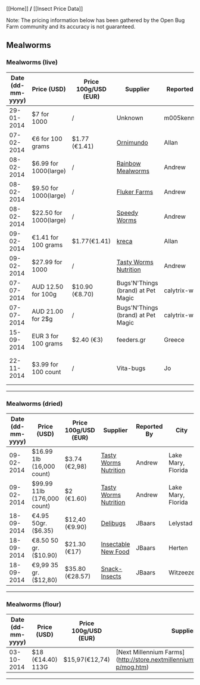 [[Home]] **/** [[Insect Price Data]]

Note: The pricing information below has been gathered by the Open Bug Farm community and its accuracy is not guaranteed.

## Mealworms 



### Mealworms (live)
Date (dd-mm-yyyy)|Price (USD)|Price 100g/USD (EUR)|Supplier|Reported By|City|Country|Notes|
-----------------|-----------|--------------------|--------|-----------|----|-------|-----|
29-01-2014|$7 for 1000|/|Unknown|m005kennedy|||From forum http://forum.openbugfarm.com/index.php?p=/discussion/50/retail-price-of-insect
07-02-2014|€6 for 100 grams|$1.77 (€1.41)|[Ornimundo](http://www.ornimundo.com/)|Allan|Porto|Portugal
08-02-2014|$6.99 for 1000(large)|/|[Rainbow Mealworms](http://www.rainbowmealworms.com)|Andrew|Compton, California|USA
08-02-2014|$9.50 for 1000(large)|/|[Fluker Farms](http://www.flukerfarms.com)|Andrew|unknown, Louisiana|USA
08-02-2014|$22.50 for 1000(large)|/|[Speedy Worms](http://www.http://shop.speedyworm.com/)|Andrew|Alexandria, Minnesota|USA|free shipping
09-02-2014|€1.41 for 100 grams|$1.77(€1.41)|[kreca](http://www.kreca.eu/)|Allan|Ermelo|The Netherlands|The price does not include shipping
09-02-2014|$27.99 for 1000|/|[Tasty Worms Nutrition](http://tastyworms.com/insects/live-insects/live-feeder-insects-en/)|Andrew|Lake Mary, Florida|USA|includes "free" next day air shipping
07-07-2014|AUD 12.50 for 100g|$10.90 (€8.70)|Bugs'N'Things (brand) at Pet Magic|calytrix-wa|Perth|Australia
07-07-2014|AUD 21.00 for 2$g|/|Bugs'N'Things (brand) at Pet Magic|calytrix-wa|Perth|Australia
15-09-2014|EUR 3 for 100 grams|$2.40 (€3)|feeders.gr| Greece
22-11-2014|$3.99 for 100 count|/|Vita-bugs|Jo|Petco State College, PA| USA

***

### Mealworms (dried)
Date (dd-mm-yyyy)|Price (USD)|Price 100g/USD (EUR)|Supplier|Reported By|City|Country|Notes|
-----------------|-----------|--------------------|--------|-----------|----|-------|-----|
09-02-2014|$16.99 1lb (16,000 count)|$3.74 (€2,98)|[Tasty Worms Nutrition](http://tastyworms.com/insects/dried-insects/dried-mealworms-en/)|Andrew|Lake Mary, Florida|USA
09-02-2014|$99.99 11lb (176,000 count)|$2 (€1.60)|[Tasty Worms Nutrition](http://tastyworms.com/insects/dried-insects/dried-mealworms-en/)|Andrew|Lake Mary, Florida|USA
18-09-2014|€4.95 50gr. ($6.35)|$12,40 (€9.90)|[Delibugs](http://www.delibugs.nl/Webwinkel-Product-66819971/DeliBugs-Tribolos-eetbare-meelwormen.html)|JBaars|Lelystad|The Netherlands
18-09-2014|€8.50 50 gr. ($10.90)|$21.30 (€17)|[Insectable New Food](http://www.insectable.nl/eetbare-insecten-tenebrios-meelwormen)|JBaars|Herten|The Netherlands
18-09-2014|€9,99 35 gr. ($12,80)|$35.80 (€28.57)|[Snack-Insects](http://wuestengarnele.de/shop/article_0005-T/ESSBARE-INSEKTEN%3A-MEHLW%C3%9CRMER---Inhalt-35-Gramm.html?sessid=aNSULjSfRpAOOZ7swqmv0Al79wlruu8bhAvqpc2JTzPOi5yXJ6yziDfe5oRb1TW8&shop_param=cid%3D2%26aid%3D0005-T%26)|JBaars|Witzeeze|Germany


***



### Mealworms (flour)
Date (dd-mm-yyyy)|Price (USD)|Price 100g/USD (EUR)|Supplier|Reported By|City|Country|Notes|
-----------------|-----------|--------------------|--------|-----------|----|-------|-----|
03-10-2014|$18 (€14.40) 113G|$15,97(€12,74)|[Next Millennium Farms] (http://store.nextmillenniumfarms.com/product-p/mog.htm)|Jbaars|Canada|Organic

***